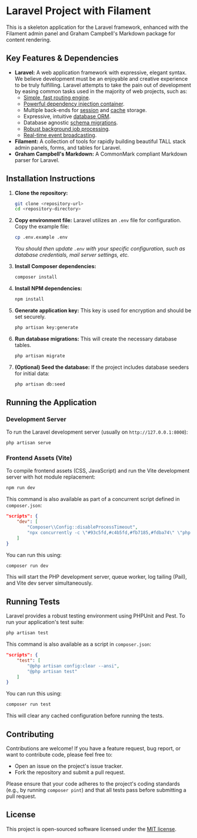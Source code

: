 # Laravel Project with Filament

This is a skeleton application for the Laravel framework, enhanced with the Filament admin panel and Graham Campbell's Markdown package for content rendering.

## Key Features & Dependencies

*   **Laravel:** A web application framework with expressive, elegant syntax. We believe development must be an enjoyable and creative experience to be truly fulfilling. Laravel attempts to take the pain out of development by easing common tasks used in the majority of web projects, such as:
    *   [Simple, fast routing engine](https://laravel.com/docs/routing).
    *   [Powerful dependency injection container](https://laravel.com/docs/container).
    *   Multiple back-ends for [session](https://laravel.com/docs/session) and [cache](https://laravel.com/docs/cache) storage.
    *   Expressive, intuitive [database ORM](https://laravel.com/docs/eloquent).
    *   Database agnostic [schema migrations](https://laravel.com/docs/migrations).
    *   [Robust background job processing](https://laravel.com/docs/queues).
    *   [Real-time event broadcasting](https://laravel.com/docs/broadcasting).
*   **Filament:** A collection of tools for rapidly building beautiful TALL stack admin panels, forms, and tables for Laravel.
*   **Graham Campbell's Markdown:** A CommonMark compliant Markdown parser for Laravel.

## Installation Instructions

1.  **Clone the repository:**
    ```bash
    git clone <repository-url>
    cd <repository-directory>
    ```

2.  **Copy environment file:**
    Laravel utilizes an `.env` file for configuration. Copy the example file:
    ```bash
    cp .env.example .env
    ```
    *You should then update `.env` with your specific configuration, such as database credentials, mail server settings, etc.*

3.  **Install Composer dependencies:**
    ```bash
    composer install
    ```

4.  **Install NPM dependencies:**
    ```bash
    npm install
    ```

5.  **Generate application key:**
    This key is used for encryption and should be set securely.
    ```bash
    php artisan key:generate
    ```

6.  **Run database migrations:**
    This will create the necessary database tables.
    ```bash
    php artisan migrate
    ```

7.  **(Optional) Seed the database:**
    If the project includes database seeders for initial data:
    ```bash
    php artisan db:seed
    ```

## Running the Application

### Development Server

To run the Laravel development server (usually on `http://127.0.0.1:8000`):
```bash
php artisan serve
```

### Frontend Assets (Vite)

To compile frontend assets (CSS, JavaScript) and run the Vite development server with hot module replacement:
```bash
npm run dev
```

This command is also available as part of a concurrent script defined in `composer.json`:
```json
"scripts": {
    "dev": [
        "Composer\\Config::disableProcessTimeout",
        "npx concurrently -c \"#93c5fd,#c4b5fd,#fb7185,#fdba74\" \"php artisan serve\" \"php artisan queue:listen --tries=1\" \"php artisan pail --timeout=0\" \"npm run dev\" --names=server,queue,logs,vite"
    ]
}
```
You can run this using:
```bash
composer run dev
```
This will start the PHP development server, queue worker, log tailing (Pail), and Vite dev server simultaneously.

## Running Tests

Laravel provides a robust testing environment using PHPUnit and Pest. To run your application's test suite:

```bash
php artisan test
```

This command is also available as a script in `composer.json`:
```json
"scripts": {
    "test": [
        "@php artisan config:clear --ansi",
        "@php artisan test"
    ]
}
```
You can run this using:
```bash
composer run test
```
This will clear any cached configuration before running the tests.

## Contributing

Contributions are welcome! If you have a feature request, bug report, or want to contribute code, please feel free to:

*   Open an issue on the project's issue tracker.
*   Fork the repository and submit a pull request.

Please ensure that your code adheres to the project's coding standards (e.g., by running `composer pint`) and that all tests pass before submitting a pull request.

## License

This project is open-sourced software licensed under the [MIT license](https://opensource.org/licenses/MIT).
